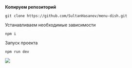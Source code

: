 <b>Копируем репозиторий</b>
```
git clone https://github.com/SultanHasanov/menu-dish.git
```
Устанавливаем необходимые зависимости
```
npm i
```
Запуск проекта
```
npm run dev
```
<img src="https://user-images.githubusercontent.com/105391964/216718116-27fe2052-bd69-4db8-9326-a769645b599f.jpg"></img>
